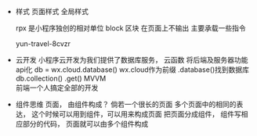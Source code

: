 - 样式
    页面样式
    全局样式

    rpx 是小程序独创的相对单位
    block 区块 在页面上不输出  主要承载一些指令
    
    
    yun-travel-8cvzr

- 云开发
    小程序云开发为我们提供了数据库服务，
    云函数   将后端及服务器功能  api化
    db = wx.cloud.database()
    wx.cloud作为前缀 .database()找到数据库
    db.collection()
      .get()
    MVVM  
    前端一个人搞定全部的开发

- 组件思维
    页面，  由组件构成？  倘若一个很长的页面
    多个页面中的相同的表达，
    这个时候可以用到组件，可以用来构成页面
    把页面分成组件， 组件写相应部分的代码，
    页面就可以由多个组件构成 